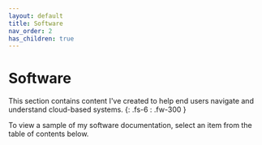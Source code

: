 ```yaml
---
layout: default
title: Software
nav_order: 2
has_children: true
---
```


# Software

This section contains content I've created to help end users navigate and understand cloud-based systems.
{: .fs-6 : .fw-300 }

To view a sample of my software documentation, select an item from the table of contents below.
